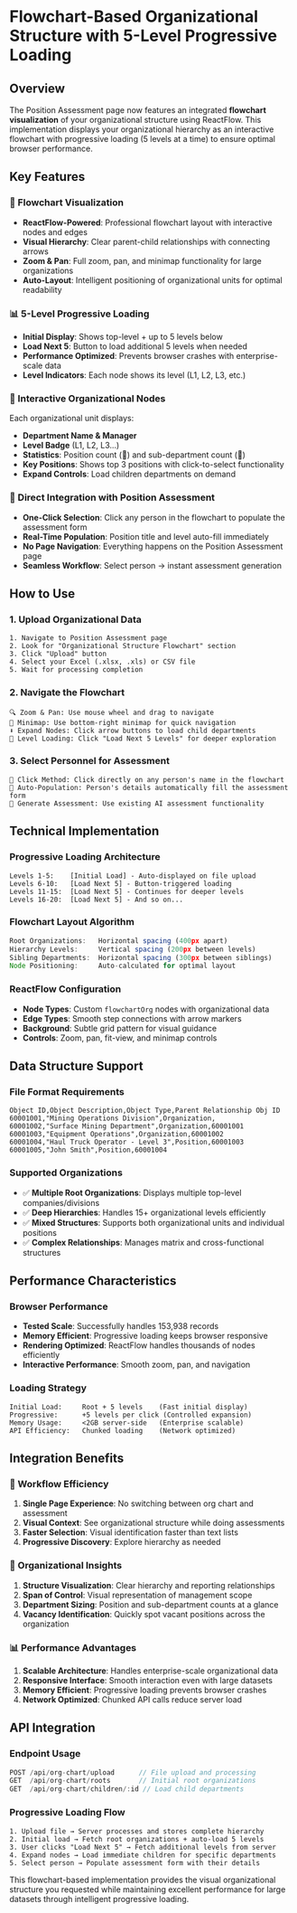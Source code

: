 # Flowchart-Based Organizational Structure with 5-Level Progressive Loading

## Overview
The Position Assessment page now features an integrated **flowchart visualization** of your organizational structure using ReactFlow. This implementation displays your organizational hierarchy as an interactive flowchart with progressive loading (5 levels at a time) to ensure optimal browser performance.

## Key Features

### 🌊 Flowchart Visualization
- **ReactFlow-Powered**: Professional flowchart layout with interactive nodes and edges
- **Visual Hierarchy**: Clear parent-child relationships with connecting arrows
- **Zoom & Pan**: Full zoom, pan, and minimap functionality for large organizations
- **Auto-Layout**: Intelligent positioning of organizational units for optimal readability

### 📊 5-Level Progressive Loading
- **Initial Display**: Shows top-level + up to 5 levels below
- **Load Next 5**: Button to load additional 5 levels when needed
- **Performance Optimized**: Prevents browser crashes with enterprise-scale data
- **Level Indicators**: Each node shows its level (L1, L2, L3, etc.)

### 🏢 Interactive Organizational Nodes
Each organizational unit displays:
- **Department Name & Manager**
- **Level Badge** (L1, L2, L3...)
- **Statistics**: Position count (👥) and sub-department count (🏢)
- **Key Positions**: Shows top 3 positions with click-to-select functionality
- **Expand Controls**: Load children departments on demand

### 🎯 Direct Integration with Position Assessment
- **One-Click Selection**: Click any person in the flowchart to populate the assessment form
- **Real-Time Population**: Position title and level auto-fill immediately
- **No Page Navigation**: Everything happens on the Position Assessment page
- **Seamless Workflow**: Select person → instant assessment generation

## How to Use

### 1. Upload Organizational Data
```
1. Navigate to Position Assessment page
2. Look for "Organizational Structure Flowchart" section
3. Click "Upload" button
4. Select your Excel (.xlsx, .xls) or CSV file
5. Wait for processing completion
```

### 2. Navigate the Flowchart
```
🔍 Zoom & Pan: Use mouse wheel and drag to navigate
📍 Minimap: Use bottom-right minimap for quick navigation
⬇️ Expand Nodes: Click arrow buttons to load child departments
🔄 Level Loading: Click "Load Next 5 Levels" for deeper exploration
```

### 3. Select Personnel for Assessment
```
👤 Click Method: Click directly on any person's name in the flowchart
📝 Auto-Population: Person's details automatically fill the assessment form
🤖 Generate Assessment: Use existing AI assessment functionality
```

## Technical Implementation

### Progressive Loading Architecture
```
Levels 1-5:    [Initial Load] - Auto-displayed on file upload
Levels 6-10:   [Load Next 5] - Button-triggered loading
Levels 11-15:  [Load Next 5] - Continues for deeper levels
Levels 16-20:  [Load Next 5] - And so on...
```

### Flowchart Layout Algorithm
```javascript
Root Organizations:   Horizontal spacing (400px apart)
Hierarchy Levels:     Vertical spacing (200px between levels)  
Sibling Departments:  Horizontal spacing (300px between siblings)
Node Positioning:     Auto-calculated for optimal layout
```

### ReactFlow Configuration
- **Node Types**: Custom `flowchartOrg` nodes with organizational data
- **Edge Types**: Smooth step connections with arrow markers
- **Background**: Subtle grid pattern for visual guidance
- **Controls**: Zoom, pan, fit-view, and minimap controls

## Data Structure Support

### File Format Requirements
```csv
Object ID,Object Description,Object Type,Parent Relationship Obj ID
60001001,"Mining Operations Division",Organization,
60001002,"Surface Mining Department",Organization,60001001
60001003,"Equipment Operations",Organization,60001002
60001004,"Haul Truck Operator - Level 3",Position,60001003
60001005,"John Smith",Position,60001004
```

### Supported Organizations
- ✅ **Multiple Root Organizations**: Displays multiple top-level companies/divisions
- ✅ **Deep Hierarchies**: Handles 15+ organizational levels efficiently
- ✅ **Mixed Structures**: Supports both organizational units and individual positions
- ✅ **Complex Relationships**: Manages matrix and cross-functional structures

## Performance Characteristics

### Browser Performance
- **Tested Scale**: Successfully handles 153,938 records
- **Memory Efficient**: Progressive loading keeps browser responsive
- **Rendering Optimized**: ReactFlow handles thousands of nodes efficiently
- **Interactive Performance**: Smooth zoom, pan, and navigation

### Loading Strategy
```
Initial Load:     Root + 5 levels    (Fast initial display)
Progressive:      +5 levels per click (Controlled expansion)
Memory Usage:     <2GB server-side   (Enterprise scalable)
API Efficiency:   Chunked loading    (Network optimized)
```

## Integration Benefits

### 🎯 Workflow Efficiency
1. **Single Page Experience**: No switching between org chart and assessment
2. **Visual Context**: See organizational structure while doing assessments  
3. **Faster Selection**: Visual identification faster than text lists
4. **Progressive Discovery**: Explore hierarchy as needed

### 🏢 Organizational Insights
1. **Structure Visualization**: Clear hierarchy and reporting relationships
2. **Span of Control**: Visual representation of management scope
3. **Department Sizing**: Position and sub-department counts at a glance
4. **Vacancy Identification**: Quickly spot vacant positions across the organization

### 📊 Performance Advantages
1. **Scalable Architecture**: Handles enterprise-scale organizational data
2. **Responsive Interface**: Smooth interaction even with large datasets
3. **Memory Efficient**: Progressive loading prevents browser crashes
4. **Network Optimized**: Chunked API calls reduce server load

## API Integration

### Endpoint Usage
```javascript
POST /api/org-chart/upload      // File upload and processing
GET  /api/org-chart/roots       // Initial root organizations
GET  /api/org-chart/children/:id // Load child departments
```

### Progressive Loading Flow
```
1. Upload file → Server processes and stores complete hierarchy
2. Initial load → Fetch root organizations + auto-load 5 levels  
3. User clicks "Load Next 5" → Fetch additional levels from server
4. Expand nodes → Load immediate children for specific departments
5. Select person → Populate assessment form with their details
```

This flowchart-based implementation provides the visual organizational structure you requested while maintaining excellent performance for large datasets through intelligent progressive loading.